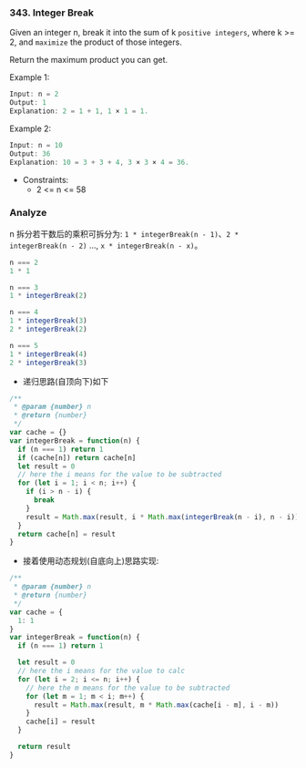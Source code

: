 ### 343. Integer Break

Given an integer n, break it into the sum of k `positive integers`, where k >= 2, and `maximize` the product of those integers.

Return the maximum product you can get.

Example 1:

```js
Input: n = 2
Output: 1
Explanation: 2 = 1 + 1, 1 × 1 = 1.
```

Example 2:

```js
Input: n = 10
Output: 36
Explanation: 10 = 3 + 3 + 4, 3 × 3 × 4 = 36.
```

* Constraints:
  * 2 <= n <= 58

### Analyze

n 拆分若干数后的乘积可拆分为: `1 * integerBreak(n - 1)`、`2 * integerBreak(n - 2)` ...,  `x * integerBreak(n - x)`。

```js
n === 2
1 * 1

n === 3
1 * integerBreak(2)

n === 4
1 * integerBreak(3)
2 * integerBreak(2)

n === 5
1 * integerBreak(4)
2 * integerBreak(3)
```

* 递归思路(自顶向下)如下

```js
/**
 * @param {number} n
 * @return {number}
 */
var cache = {}
var integerBreak = function(n) {
  if (n === 1) return 1
  if (cache[n]) return cache[n]
  let result = 0
  // here the i means for the value to be subtracted
  for (let i = 1; i < n; i++) {
    if (i > n - i) {
      break
    }
    result = Math.max(result, i * Math.max(integerBreak(n - i), n - i))
  }
  return cache[n] = result
}
```

* 接着使用动态规划(自底向上)思路实现:

```js
/**
 * @param {number} n
 * @return {number}
 */
var cache = {
  1: 1
}
var integerBreak = function(n) {
  if (n === 1) return 1

  let result = 0
  // here the i means for the value to calc
  for (let i = 2; i <= n; i++) {
    // here the m means for the value to be subtracted
    for (let m = 1; m < i; m++) {
      result = Math.max(result, m * Math.max(cache[i - m], i - m))
    }
    cache[i] = result
  }

  return result
}
```